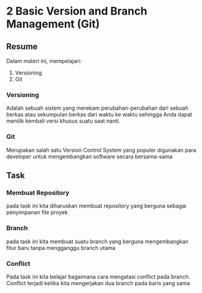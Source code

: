 # 2 Basic Version and Branch Management (Git)

## Resume

Dalam materi ini, mempelajari:

1. Versioning
2. Git

### Versioning

Adalah sebuah sistem yang merekam perubahan-perubahan dari sebuah berkas atau sekumpulan berkas dari waktu ke waktu sehingga Anda dapat menilik kembali versi khusus suatu saat nanti.

### Git

Merupakan salah satu Version Control System yang populer digunakan para developer untuk mengembangkan software secara bersama-sama

## Task

### Membuat Repository

pada task ini kita diharuskan membuat repository yang berguna sebagai penyimpanan file proyek

### Branch

pada task ini kita membuat suatu branch yang berguna mengembangkan fitur baru tanpa mengganggu branch utama

### Conflict

Pada task ini kita belajar bagaimana cara mengatasi conflict pada branch. Conflict terjadi ketika kita mengerjakan dua branch pada baris yang sama
